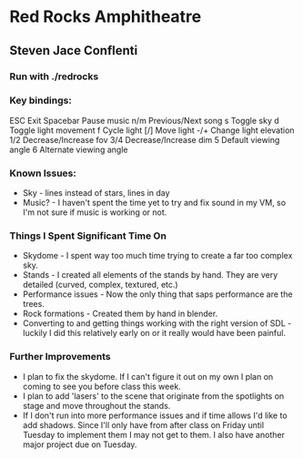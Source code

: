 # Red Rocks Amphitheatre 
## Steven Jace Conflenti
 
### Run with ./redrocks

### Key bindings:
ESC		Exit
Spacebar Pause music
n/m  	Previous/Next song
s 		Toggle sky
d 		Toggle light movement
f 		Cycle light
[/] 		Move light
-/+ 		Change light elevation
1/2		Decrease/Increase fov
3/4 		Decrease/Increase dim
5 		Default viewing angle
6 		Alternate viewing angle

### Known Issues:
* Sky - lines instead of stars, lines in day
* Music? - I haven't spent the time yet to try and fix sound in my VM, so I'm not sure if music is working or not.

### Things I Spent Significant Time On
* Skydome - I spent way too much time trying to create a far too complex sky.
* Stands - I created all elements of the stands by hand. They are very detailed (curved, complex, textured, etc.)
* Performance issues - Now the only thing that saps performance are the trees.
* Rock formations - Created them by hand in blender.
* Converting to and getting things working with the right version of SDL - luckily I did this relatively early on or it really would have been painful.

### Further Improvements
* I plan to fix the skydome. If I can't figure it out on my own I plan on coming to see you before class this week.
* I plan to add 'lasers' to the scene that originate from the spotlights on stage and move throughout the stands.
* If I don't run into more performance issues and if time allows I'd like to add shadows. Since I'll only have from after
class on Friday until Tuesday to implement them I may not get to them. I also have another major project due on Tuesday.